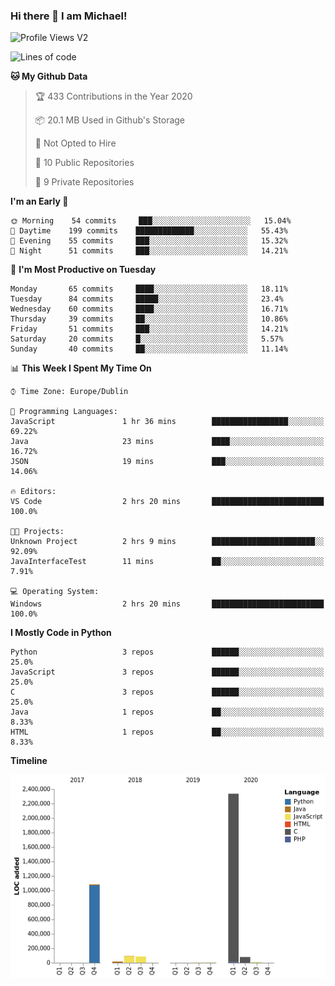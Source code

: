 ### Hi there 👋 I am Michael!

![Profile Views V2](https://komarev.com/ghpvc/?username=AppDevMichael)

<!--START_SECTION:waka-->
![Lines of code](https://img.shields.io/badge/From%20Hello%20World%20I%27ve%20Written-10.3%20million%20lines%20of%20code-blue)

**🐱 My Github Data** 

> 🏆 433 Contributions in the Year 2020
 > 
> 📦 20.1 MB Used in Github's Storage 
 > 
> 🚫 Not Opted to Hire
 > 
> 📜 10 Public Repositories
 > 
> 🔑 9 Private Repositories 

**I'm an Early 🐤** 

```text
🌞 Morning    54 commits     ███░░░░░░░░░░░░░░░░░░░░░░   15.04% 
🌆 Daytime    199 commits    █████████████░░░░░░░░░░░░   55.43% 
🌃 Evening    55 commits     ███░░░░░░░░░░░░░░░░░░░░░░   15.32% 
🌙 Night      51 commits     ███░░░░░░░░░░░░░░░░░░░░░░   14.21%

```
📅 **I'm Most Productive on Tuesday** 

```text
Monday       65 commits     ████░░░░░░░░░░░░░░░░░░░░░   18.11% 
Tuesday      84 commits     █████░░░░░░░░░░░░░░░░░░░░   23.4% 
Wednesday    60 commits     ████░░░░░░░░░░░░░░░░░░░░░   16.71% 
Thursday     39 commits     ██░░░░░░░░░░░░░░░░░░░░░░░   10.86% 
Friday       51 commits     ███░░░░░░░░░░░░░░░░░░░░░░   14.21% 
Saturday     20 commits     █░░░░░░░░░░░░░░░░░░░░░░░░   5.57% 
Sunday       40 commits     ██░░░░░░░░░░░░░░░░░░░░░░░   11.14%

```


📊 **This Week I Spent My Time On** 

```text
⌚︎ Time Zone: Europe/Dublin

💬 Programming Languages: 
JavaScript               1 hr 36 mins        █████████████████░░░░░░░░   69.22% 
Java                     23 mins             ████░░░░░░░░░░░░░░░░░░░░░   16.72% 
JSON                     19 mins             ███░░░░░░░░░░░░░░░░░░░░░░   14.06%

🔥 Editors: 
VS Code                  2 hrs 20 mins       █████████████████████████   100.0%

🐱‍💻 Projects: 
Unknown Project          2 hrs 9 mins        ███████████████████████░░   92.09% 
JavaInterfaceTest        11 mins             ██░░░░░░░░░░░░░░░░░░░░░░░   7.91%

💻 Operating System: 
Windows                  2 hrs 20 mins       █████████████████████████   100.0%

```

**I Mostly Code in Python** 

```text
Python                   3 repos             ██████░░░░░░░░░░░░░░░░░░░   25.0% 
JavaScript               3 repos             ██████░░░░░░░░░░░░░░░░░░░   25.0% 
C                        3 repos             ██████░░░░░░░░░░░░░░░░░░░   25.0% 
Java                     1 repos             ██░░░░░░░░░░░░░░░░░░░░░░░   8.33% 
HTML                     1 repos             ██░░░░░░░░░░░░░░░░░░░░░░░   8.33%

```


**Timeline**

![Chart not found](https://github.com/AppDevMichael/AppDevMichael/blob/master/charts/bar_graph.png) 


<!--END_SECTION:waka-->


